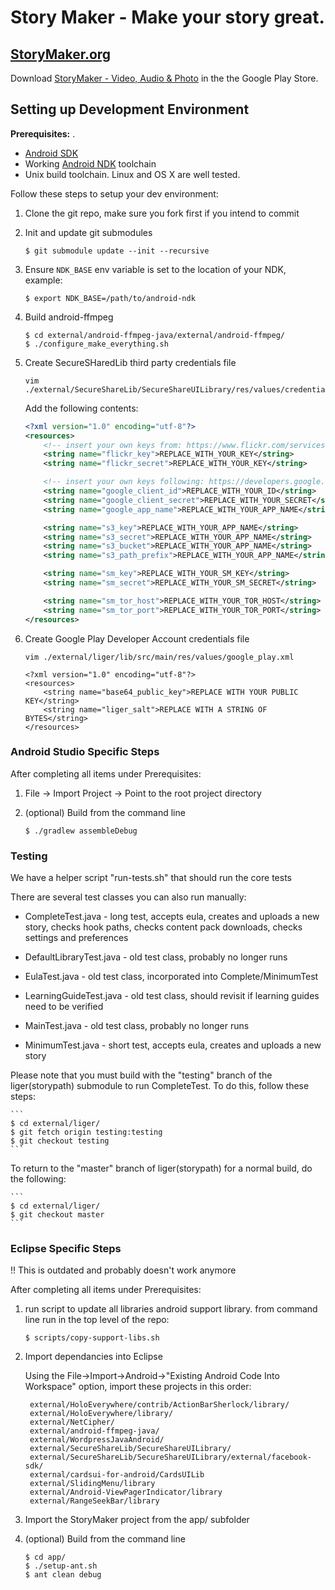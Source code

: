 Story Maker - Make your story great.
=====

## [StoryMaker.org](http://storymaker.org/)

Download [StoryMaker - Video, Audio & Photo](https://play.google.com/store/apps/details?id=org.storymaker.app) in the the Google Play Store. 

## Setting up Development Environment

**Prerequisites:**
. 
* [Android SDK](https://developer.android.com/sdk/installing/index.html)
* Working [Android NDK](https://developer.android.com/tools/sdk/ndk/index.html) toolchain
* Unix build toolchain.  Linux and OS X are well tested.

Follow these steps to setup your dev environment:

1. Clone the git repo, make sure you fork first if you intend to commit

1. Init and update git submodules

    ```
    $ git submodule update --init --recursive
    ```

1. Ensure `NDK_BASE` env variable is set to the location of your NDK, example:

    ```
    $ export NDK_BASE=/path/to/android-ndk
    ```

1. Build android-ffmpeg

    ```
    $ cd external/android-ffmpeg-java/external/android-ffmpeg/
    $ ./configure_make_everything.sh
    ```

1. Create SecureSHaredLib third party credentials file

    ```
    vim ./external/SecureShareLib/SecureShareUILibrary/res/values/credentials.xml
    ```

    Add the following contents:

    ```xml
    <?xml version="1.0" encoding="utf-8"?>
    <resources>
        <!-- insert your own keys from: https://www.flickr.com/services/apps/create/apply/ -->
        <string name="flickr_key">REPLACE_WITH_YOUR_KEY</string>
        <string name="flickr_secret">REPLACE_WITH_YOUR_KEY</string>

        <!-- insert your own keys following: https://developers.google.com/accounts/docs/OAuth2 -->
        <string name="google_client_id">REPLACE_WITH_YOUR_ID</string>
        <string name="google_client_secret">REPLACE_WITH_YOUR_SECRET</string>
        <string name="google_app_name">REPLACE_WITH_YOUR_APP_NAME</string>

        <string name="s3_key">REPLACE_WITH_YOUR_APP_NAME</string>
        <string name="s3_secret">REPLACE_WITH_YOUR_APP_NAME</string>
        <string name="s3_bucket">REPLACE_WITH_YOUR_APP_NAME</string>
        <string name="s3_path_prefix">REPLACE_WITH_YOUR_APP_NAME</string>

        <string name="sm_key">REPLACE_WITH_YOUR_SM_KEY</string>
        <string name="sm_secret">REPLACE_WITH_YOUR_SM_SECRET</string>

        <string name="sm_tor_host">REPLACE_WITH_YOUR_TOR_HOST</string>
        <string name="sm_tor_port">REPLACE_WITH_YOUR_TOR_PORT</string>
    </resources>
    ```
1. Create Google Play Developer Account credentials file

    ```
    vim ./external/liger/lib/src/main/res/values/google_play.xml
    ```

    ```
    <?xml version="1.0" encoding="utf-8"?>
    <resources>
        <string name="base64_public_key">REPLACE WITH YOUR PUBLIC KEY</string>
        <string name="liger_salt">REPLACE WITH A STRING OF BYTES</string>
    </resources>
    ```

### Android Studio Specific Steps

After completing all items under Prerequisites:

1. File -> Import Project -> Point to the root project directory

1. (optional) Build from the command line

    ```
    $ ./gradlew assembleDebug
    ```

### Testing

We have a helper script "run-tests.sh" that should run the core tests

There are several test classes you can also run manually: 

- CompleteTest.java - long test, accepts eula, creates and uploads a new story, checks hook paths, checks content pack downloads, checks settings and preferences

- DefaultLibraryTest.java - old test class, probably no longer runs

- EulaTest.java - old test class, incorporated into Complete/MinimumTest

- LearningGuideTest.java - old test class, should revisit if learning guides need to be verified

- MainTest.java - old test class, probably no longer runs

- MinimumTest.java - short test, accepts eula, creates and uploads a new story

Please note that you must build with the "testing" branch of the liger(storypath) submodule to run CompleteTest.  To do this, follow these steps:

    ```
    $ cd external/liger/
    $ git fetch origin testing:testing
    $ git checkout testing
    ```

To return to the "master" branch of liger(storypath) for a normal build, do the following:

    ```
    $ cd external/liger/
    $ git checkout master
    ```

### Eclipse Specific Steps

!! This is outdated and probably doesn't work anymore

After completing all items under Prerequisites:

1. run script to update all libraries android support library.  from command line run in the top level of the repo:

    ```
    $ scripts/copy-support-libs.sh
    ```

1. Import dependancies into Eclipse

    Using the File->Import->Android->"Existing Android Code Into Workspace" option, import these projects in this order:

        external/HoloEverywhere/contrib/ActionBarSherlock/library/
        external/HoloEverywhere/library/
        external/NetCipher/
        external/android-ffmpeg-java/
        external/WordpressJavaAndroid/
        external/SecureShareLib/SecureShareUILibrary/
        external/SecureShareLib/SecureShareUILibrary/external/facebook-sdk/
        external/cardsui-for-android/CardsUILib
        external/SlidingMenu/library
        external/Android-ViewPagerIndicator/library
        external/RangeSeekBar/library

1. Import the StoryMaker project from the app/ subfolder

1. (optional) Build from the command line

    ```
    $ cd app/
    $ ./setup-ant.sh
    $ ant clean debug
    ```
